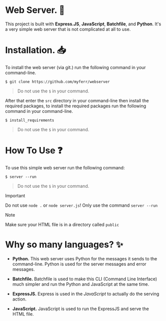 # Web Server. 💛
This project is built with **Express.JS**, **JavaScript**, **Batchfile**, and **Python**.
It's a very simple web server that is not complicated at all to use.

# Installation. 📥
To install the web server (via git.) run the following command in your command-line.
```
$ git clone https://github.com/myferr/webserver
```
> Do not use the `$` in your command.

After that enter the `src` directory in your command-line then install the required packages, to install the required packages run the following command in your command-line.
```
$ install_requirements
```
> Do not use the `$` in your command.

# How To Use ❓
To use this simple web server run the following command:
```
$ server --run
```
> Do not use the `$` in your command.

> [!IMPORTANT]
> Do not use `node .` or `node server.js`!
> Only use the command `server --run`

> [!NOTE]
> Make sure your HTML file is in a directory called `public`

# Why so many languages? ✨

* **Python.** This web server uses Python for the messages it sends to the command-line. Python is used for the server messages and error messages.

* **Batchfile.** Batchfile is used to make this CLI (Command Line Interface) much simpler and run the Python and JavaScript at the same time.

* **ExpressJS.** Express is used in the *JavaScript* to actually do the serving action.

* **JavaScript.** JavaScript is used to run the ExpressJS and serve the HTML file.